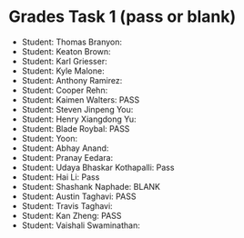 # Grades Task 1 (pass or blank)

* Student: Thomas Branyon:
* Student: Keaton Brown:
* Student: Karl Griesser:
* Student: Kyle Malone:
* Student: Anthony Ramirez:
* Student: Cooper Rehn:
* Student: Kaimen Walters: PASS
* Student: Steven Jinpeng You:
* Student: Henry Xiangdong Yu:
* Student: Blade Roybal: PASS
* Student: Yoon:
* Student: Abhay Anand:
* Student: Pranay Eedara:
* Student: Udaya Bhaskar Kothapalli: Pass
* Student: Hai Li: Pass
* Student: Shashank Naphade: BLANK
* Student: Austin Taghavi: PASS
* Student: Travis Taghavi:
* Student: Kan Zheng: PASS
* Student: Vaishali Swaminathan:

